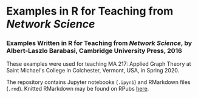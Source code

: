 # Examples in R for Teaching from *Network Science*

### Examples Written in R for Teaching from *Network Science*, by Albert-Laszlo Barabasi, Cambridge University Press, 2016

These examples were used for teaching MA 217: Applied Graph Theory at Saint Michael's College in Colchester, Vermont, USA, in Spring 2020. 

The repository contains Jupyter notebooks (`.ipynb`) and RMarkdown files (`.rmd`). Knitted RMarkdown may be found on RPubs <a href = 'https://rpubs.com/abarghi'>here</a>.
